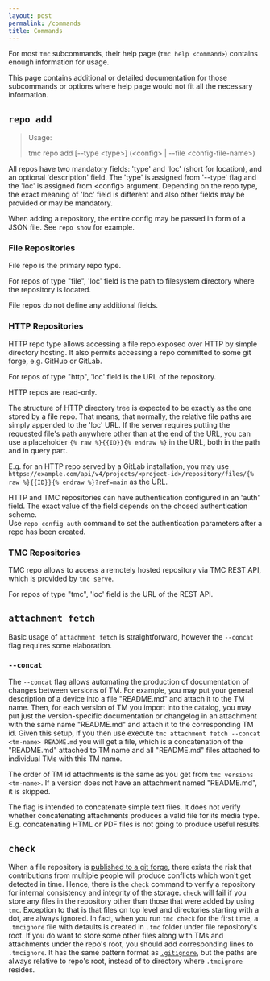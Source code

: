 ```yaml
---
layout: post
permalink: /commands
title: Commands
---
```


For most `tmc` subcommands, their help page (`tmc help <command>`) contains enough information for usage.

This page contains additional or detailed documentation for those subcommands or options where help page would not fit 
all the necessary information.

## `repo add`

> Usage:
> 
>   tmc repo add [--type &lt;type>] <name> (&lt;config> | --file &lt;config-file-name>)
> 

All repos have two mandatory fields: 'type' and 'loc' (short for location), and an optional 'description' field. 
The 'type' is assigned from '--type' flag and the 'loc' is assigned from \<config> argument.
Depending on the repo type, the exact meaning of 'loc' field is different and also other fields may be provided or may be mandatory.

When adding a repository, the entire config may be passed in form of a JSON file. See `repo show` for example.

### File Repositories

File repo is the primary repo type.

For repos of type "file", 'loc' field is the path to filesystem directory where the repository is located.

File repos do not define any additional fields.

### HTTP Repositories

HTTP repo type allows accessing a file repo exposed over HTTP by simple directory hosting. It also permits
accessing a repo committed to some git forge, e.g. GitHub or GitLab.

For repos of type "http", 'loc' field is the URL of the repository.

HTTP repos are read-only.

The structure of HTTP directory tree is expected to be exactly as the one stored by a file repo.
That means, that normally, the relative file paths are simply appended to the 'loc' URL. If the server requires putting
the requested file's path anywhere other than at the end of the URL, you can use a placeholder `{% raw %}{{ID}}{% endraw %}` in the URL, both in the path and in query part.

E.g. for an HTTP repo served by a GitLab installation, you may use ```https://example.com/api/v4/projects/<project-id>/repository/files/{% raw %}{{ID}}{% endraw %}?ref=main``` 
as the URL.

HTTP and TMC repositories can have authentication configured in an 'auth' field. The exact value of the field depends on the chosed authentication scheme.  
Use `repo config auth` command to set the authentication parameters after a repo has been created. 

### TMC Repositories

TMC repo allows to access a remotely hosted repository via TMC REST API, which is provided by `tmc serve`.

For repos of type "tmc", 'loc' field is the URL of the REST API.

## `attachment fetch`

Basic usage of `attachment fetch` is straightforward, however the `--concat` flag requires some elaboration.

### `--concat`

The `--concat` flag allows automating the production of documentation of changes between versions of TM. For example, you may put
your general description of a device into a file "README.md" and attach it to the TM name. Then, for each version of 
TM you import into the catalog, you may put just the version-specific documentation or changelog in an attachment with the same
name "README.md" and attach it to the corresponding TM id. Given this setup, if you then use execute `tmc attachment fetch --concat <tm-name> README.md`
you will get a file, which is a concatenation of the "README.md" attached to TM name and all "README.md" files attached to
individual TMs with this TM name. 

The order of TM id attachments is the same as you get from `tmc versions <tm-name>`.
If a version does not have an attachment named "README.md", it is skipped.

The flag is intended to concatenate simple text files. It does not verify whether concatenating attachments produces a valid file for its media type.
E.g. concatenating HTML or PDF files is not going to produce useful results.

## `check`

When a file repository is [published to a git forge][1], there exists the risk that contributions from multiple people
will produce conflicts which won't get detected in time. Hence, there is the `check` command to verify a repository for
internal consistency and integrity of the storage. `check` will fail if you store any files in the repository other than
those that were added by using `tmc`. Exception to that is that files on top level and directories starting with a dot,
are always ignored. In fact, when you run `tmc check` for the first time, a `.tmcignore` file with defaults is created
in `.tmc` folder under file repository's root. If you do want to store some other files along with TMs and attachments
under the repo's root, you should add corresponding lines to `.tmcignore`. It has the same pattern format as
[`.gitignore`][2], but the paths are always relative to repo's root, instead of to directory where `.tmcignore` resides.

[1]: ./workflows#publish-a-catalog-to-a-git-forge
[2]: https://git-scm.com/docs/gitignore#_pattern_format

